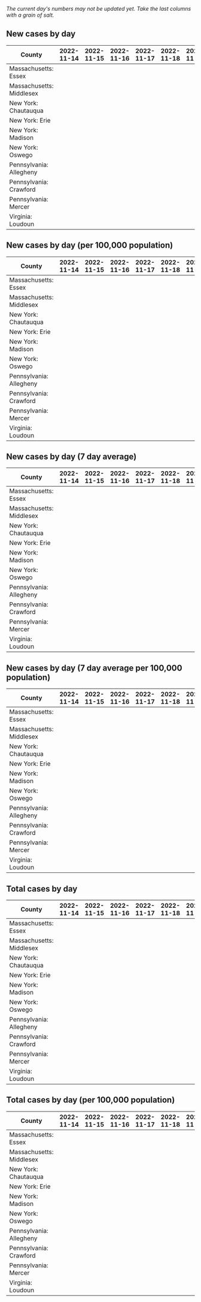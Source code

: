 _The current day's numbers may not be updated yet. Take the last columns with a grain of salt._
## New cases by day

| County | 2022-11-14 | 2022-11-15 | 2022-11-16 | 2022-11-17 | 2022-11-18 | 2022-11-19 | 2022-11-20 |
| --- | --- | --- | --- | --- | --- | --- | --- |
| Massachusetts: Essex |  |  |  |  |  |  |  |
| Massachusetts: Middlesex |  |  |  |  |  |  |  |
| New York: Chautauqua |  |  |  |  |  |  |  |
| New York: Erie |  |  |  |  |  |  |  |
| New York: Madison |  |  |  |  |  |  |  |
| New York: Oswego |  |  |  |  |  |  |  |
| Pennsylvania: Allegheny |  |  |  |  |  |  |  |
| Pennsylvania: Crawford |  |  |  |  |  |  |  |
| Pennsylvania: Mercer |  |  |  |  |  |  |  |
| Virginia: Loudoun |  |  |  |  |  |  |  |

## New cases by day (per 100,000 population)

| County | 2022-11-14 | 2022-11-15 | 2022-11-16 | 2022-11-17 | 2022-11-18 | 2022-11-19 | 2022-11-20 |
| --- | --- | --- | --- | --- | --- | --- | --- |
| Massachusetts: Essex |  |  |  |  |  |  |  |
| Massachusetts: Middlesex |  |  |  |  |  |  |  |
| New York: Chautauqua |  |  |  |  |  |  |  |
| New York: Erie |  |  |  |  |  |  |  |
| New York: Madison |  |  |  |  |  |  |  |
| New York: Oswego |  |  |  |  |  |  |  |
| Pennsylvania: Allegheny |  |  |  |  |  |  |  |
| Pennsylvania: Crawford |  |  |  |  |  |  |  |
| Pennsylvania: Mercer |  |  |  |  |  |  |  |
| Virginia: Loudoun |  |  |  |  |  |  |  |

## New cases by day (7 day average)

| County | 2022-11-14 | 2022-11-15 | 2022-11-16 | 2022-11-17 | 2022-11-18 | 2022-11-19 | 2022-11-20 |
| --- | --- | --- | --- | --- | --- | --- | --- |
| Massachusetts: Essex |  |  |  |  |  |  |  |
| Massachusetts: Middlesex |  |  |  |  |  |  |  |
| New York: Chautauqua |  |  |  |  |  |  |  |
| New York: Erie |  |  |  |  |  |  |  |
| New York: Madison |  |  |  |  |  |  |  |
| New York: Oswego |  |  |  |  |  |  |  |
| Pennsylvania: Allegheny |  |  |  |  |  |  |  |
| Pennsylvania: Crawford |  |  |  |  |  |  |  |
| Pennsylvania: Mercer |  |  |  |  |  |  |  |
| Virginia: Loudoun |  |  |  |  |  |  |  |

## New cases by day (7 day average per 100,000 population)

| County | 2022-11-14 | 2022-11-15 | 2022-11-16 | 2022-11-17 | 2022-11-18 | 2022-11-19 | 2022-11-20 |
| --- | --- | --- | --- | --- | --- | --- | --- |
| Massachusetts: Essex |  |  |  |  |  |  |  |
| Massachusetts: Middlesex |  |  |  |  |  |  |  |
| New York: Chautauqua |  |  |  |  |  |  |  |
| New York: Erie |  |  |  |  |  |  |  |
| New York: Madison |  |  |  |  |  |  |  |
| New York: Oswego |  |  |  |  |  |  |  |
| Pennsylvania: Allegheny |  |  |  |  |  |  |  |
| Pennsylvania: Crawford |  |  |  |  |  |  |  |
| Pennsylvania: Mercer |  |  |  |  |  |  |  |
| Virginia: Loudoun |  |  |  |  |  |  |  |

## Total cases by day

| County | 2022-11-14 | 2022-11-15 | 2022-11-16 | 2022-11-17 | 2022-11-18 | 2022-11-19 | 2022-11-20 |
| --- | --- | --- | --- | --- | --- | --- | --- |
| Massachusetts: Essex |  |  |  |  |  |  | 244403 |
| Massachusetts: Middlesex |  |  |  |  |  |  | 415774 |
| New York: Chautauqua |  |  |  |  |  |  | 28373 |
| New York: Erie |  |  |  |  |  |  | 258881 |
| New York: Madison |  |  |  |  |  |  | 16221 |
| New York: Oswego |  |  |  |  |  |  | 33208 |
| Pennsylvania: Allegheny |  |  |  |  |  |  | 325334 |
| Pennsylvania: Crawford |  |  |  |  |  |  | 23723 |
| Pennsylvania: Mercer |  |  |  |  |  |  | 27157 |
| Virginia: Loudoun |  |  |  |  |  |  | 90918 |

## Total cases by day (per 100,000 population)

| County | 2022-11-14 | 2022-11-15 | 2022-11-16 | 2022-11-17 | 2022-11-18 | 2022-11-19 | 2022-11-20 |
| --- | --- | --- | --- | --- | --- | --- | --- |
| Massachusetts: Essex |  |  |  |  |  |  | 30975.0 |
| Massachusetts: Middlesex |  |  |  |  |  |  | 25797.2 |
| New York: Chautauqua |  |  |  |  |  |  | 22358.0 |
| New York: Erie |  |  |  |  |  |  | 28179.0 |
| New York: Madison |  |  |  |  |  |  | 22865.5 |
| New York: Oswego |  |  |  |  |  |  | 27195.4 |
| Pennsylvania: Allegheny |  |  |  |  |  |  | 26753.5 |
| Pennsylvania: Crawford |  |  |  |  |  |  | 28031.8 |
| Pennsylvania: Mercer |  |  |  |  |  |  | 24818.1 |
| Virginia: Loudoun |  |  |  |  |  |  | 21985.4 |
